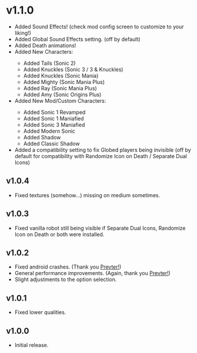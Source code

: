 # v1.1.0
- <cg>Added</c> <cj>Sound Effects</c>! (check mod config screen to customize to your liking!)
- <cg>Added</c> <cj>Global Sound Effects</c> setting. (off by default)
- <cg>Added</c> <cr>Death animations</c>!
- <cg>Added</c> <cy>New Characters</c>:
    - <cg>Added</c> <cs>Tails</c> (Sonic 2)
    - <cg>Added</c> <cr>Knuckles</c> (Sonic 3 / 3 & Knuckles)
    - <cg>Added</c> <cr>Knuckles</c> (Sonic Mania)
    - <cg>Added</c> <c>Mighty</c> (Sonic Mania Plus)
    - <cg>Added</c> <cc>Ray</c> (Sonic Mania Plus)
    - <cg>Added</c> <cd>Amy</c> (Sonic Origins Plus)
- <cg>Added</c> <cy>New</c> <cp>Mod/Custom Characters</c>:
    - <cg>Added</c> <cl>Sonic 1 Revamped</c>
    - <cg>Added</c> <cl>Sonic 1 Maniafied</c>
    - <cg>Added</c> <cl>Sonic 3 Maniafied</c>
    - <cg>Added</c> <cb>Modern Sonic</c>
    - <cg>Added</c> <c>Shadow</c>
    - <cg>Added</c> <c>Classic Shadow</c>
- <cg>Added</c> a <cy>compatibility setting</c> to <cl>fix Globed players being invisible</c> (off by default for compatibility with Randomize Icon on Death / Separate Dual Icons)

## v1.0.4
- Fixed textures (somehow...) missing on medium sometimes.

## v1.0.3
- Fixed vanilla robot still being visible if Separate Dual Icons, Randomize Icon on Death or both were installed.

## v1.0.2
- Fixed android crashes. (Thank you [Prevter!](https://github.com/Prevter))
- General performance improvements. (Again, thank you [Prevter!](https://github.com/Prevter))
- Slight adjustments to the option selection.

## v1.0.1
- Fixed lower qualities.

## v1.0.0
- Initial release.
